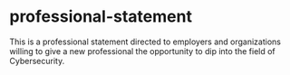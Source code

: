 # professional-statement
This is a professional statement directed to employers and organizations willing to give a new professional the opportunity to dip into the field of Cybersecurity. 
